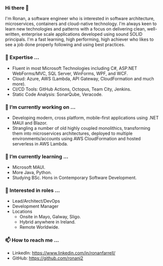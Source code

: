 ### Hi there 👋

<!--
**ronanj2/ronanj2** is a ✨ _special_ ✨ repository because its `README.md` (this file) appears on your GitHub profile.

Here are some ideas to get you started:

- 🔭 I’m currently working on ...
- 🌱 I’m currently learning ...
- 👯 I’m looking to collaborate on ...
- 🤔 I’m looking for help with ...
- 💬 Ask me about ...
- 📫 How to reach me: ...
- 😄 Pronouns: ...
- ⚡ Fun fact: ...
-->


I'm Ronan, a software engineer who is interested in software architecture, microservices, containers and cloud-native technology. I'm always keen to learn new technologies and patterns with a focus on delivering clean, well-written, enterprise scale applications developed using sound SOLID principals. I'm a fast learning, high performing, high achiever who likes to see a job done properly following and using best practices.

### 🔭 Expertise ...

- Fluent in most Microsoft Technologies including C#, ASP.NET WebForms/MVC, SQL Server, WinForms, WPF, and WCF.
- Cloud: Azure, AWS (Lambda, API Gateway, CloudFormation and much more).
- CI/CD Tools: GitHub Actions, Octopus, Team City, Jenkins.
- Static Code Analysis: SonarQube, Veracode.

### 👯 I’m currently working on ...

- Developing modern, cross platform, mobile-first applications using .NET MAUI and Blazor.
- Strangling a number of old highly coupled monolithics, transforming them into microservices architectures, deployed to multiple environments/accounts using AWS CloudFormation and hosted serverless in AWS Lambda.


### 🌱 I’m currently learning ...

- Microsoft MAUI.
- More Java, Python.
- Studying BSc. Hons in Contemporary Software Development.

### 💬 Interested in roles ...

- Lead/Architect/DevOps
- Development Manager
- Locations
  - Onsite in Mayo, Galway, Sligo.
  - Hybrid anywhere in Ireland.
  - Remote Worldwide.
    
### 📫 How to reach me ...

- LinkedIn: https://www.linkedin.com/in/ronanfarrell/
- GitHub: https://github.com/ronanj2

   

